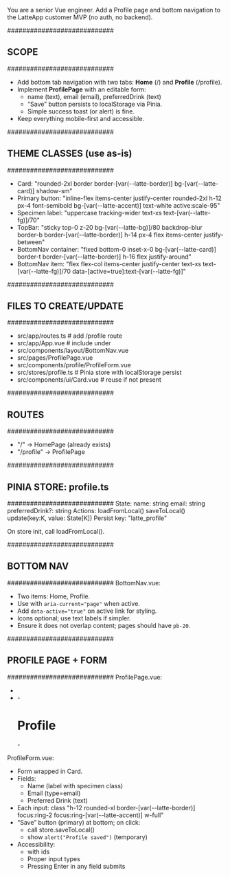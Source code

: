 You are a senior Vue engineer. Add a Profile page and bottom navigation to the LatteApp customer MVP (no auth, no backend).

############################

## SCOPE

############################

- Add bottom tab navigation with two tabs: **Home** (/) and **Profile** (/profile).
- Implement **ProfilePage** with an editable form:
  - name (text), email (email), preferredDrink (text)
  - “Save” button persists to localStorage via Pinia.
  - Simple success toast (or alert) is fine.
- Keep everything mobile-first and accessible.

############################

## THEME CLASSES (use as-is)

############################

- Card: "rounded-2xl border border-[var(--latte-border)] bg-[var(--latte-card)] shadow-sm"
- Primary button: "inline-flex items-center justify-center rounded-2xl h-12 px-4 font-semibold bg-[var(--latte-accent)] text-white active:scale-95"
- Specimen label: "uppercase tracking-wider text-xs text-[var(--latte-fg)]/70"
- TopBar: "sticky top-0 z-20 bg-[var(--latte-bg)]/80 backdrop-blur border-b border-[var(--latte-border)] h-14 px-4 flex items-center justify-between"
- BottomNav container: "fixed bottom-0 inset-x-0 bg-[var(--latte-card)] border-t border-[var(--latte-border)] h-16 flex justify-around"
- BottomNav item: "flex flex-col items-center justify-center text-xs text-[var(--latte-fg)]/70 data-[active=true]:text-[var(--latte-fg)]"

############################

## FILES TO CREATE/UPDATE

############################

- src/app/routes.ts # add /profile route
- src/app/App.vue # include <BottomNav/> under <router-view/>
- src/components/layout/BottomNav.vue
- src/pages/ProfilePage.vue
- src/components/profile/ProfileForm.vue
- src/stores/profile.ts # Pinia store with localStorage persist
- src/components/ui/Card.vue # reuse if not present

############################

## ROUTES

############################

- "/" -> HomePage (already exists)
- "/profile" -> ProfilePage

############################

## PINIA STORE: profile.ts

############################
State:
name: string
email: string
preferredDrink?: string
Actions:
loadFromLocal()
saveToLocal()
update<K extends keyof State>(key:K, value: State[K])
Persist key: "latte_profile"

On store init, call loadFromLocal().

############################

## BOTTOM NAV

############################
BottomNav.vue:

- Two items: Home, Profile.
- Use <router-link> with `aria-current="page"` when active.
- Add `data-active="true"` on active link for styling.
- Icons optional; use text labels if simpler.
- Ensure it does not overlap content; pages should have `pb-20`.

############################

## PROFILE PAGE + FORM

############################
ProfilePage.vue:

- <TopBar title="Profile" />
- <main class="max-w-screen-sm mx-auto px-4 pb-20 py-4">
  - <h1 class="text-2xl font-display font-semibold mb-3">Profile</h1>
  - <ProfileForm />

ProfileForm.vue:

- Form wrapped in Card.
- Fields:
  - Name (label with specimen class)
  - Email (type=email)
  - Preferred Drink (text)
- Each input: class "h-12 rounded-xl border-[var(--latte-border)] focus:ring-2 focus:ring-[var(--latte-accent)] w-full"
- “Save” button (primary) at bottom; on click:
  - call store.saveToLocal()
  - show `alert("Profile saved")` (temporary)
- Accessibility:
  - <label for=...> with ids
  - Proper input types
  - Pressing Enter in any field submits
